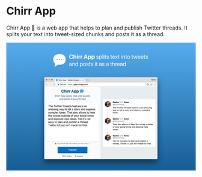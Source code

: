 # Chirr App

Chirr App 💬 is a web app that helps to plan and publish Twitter threads.
It splits your text into tweet-sized chunks and posts it as a thread.

![](./docs/banner.png)
